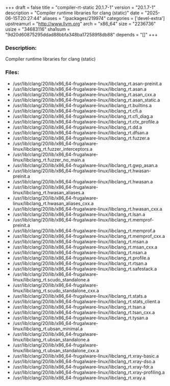 +++
draft = false
title = "compiler-rt-static 20.1.7-1"
version = "20.1.7-1"
description = "Compiler runtime libraries for clang (static)"
date = "2025-06-15T20:27:44"
aliases = "/packages/219974"
categories = ['devel-extra']
upstreamurl = "http://www.llvm.org"
arch = "x86_64"
size = "2236736"
usize = "34683116"
sha1sum = "9d20d60875295ddad88bbfa348ba172589f8db88"
depends = "[]"
+++
### Description: 
Compiler runtime libraries for clang (static)

### Files: 
* /usr/lib/clang/20/lib/x86_64-frugalware-linux/libclang_rt.asan-preinit.a
* /usr/lib/clang/20/lib/x86_64-frugalware-linux/libclang_rt.asan.a
* /usr/lib/clang/20/lib/x86_64-frugalware-linux/libclang_rt.asan_cxx.a
* /usr/lib/clang/20/lib/x86_64-frugalware-linux/libclang_rt.asan_static.a
* /usr/lib/clang/20/lib/x86_64-frugalware-linux/libclang_rt.builtins.a
* /usr/lib/clang/20/lib/x86_64-frugalware-linux/libclang_rt.cfi.a
* /usr/lib/clang/20/lib/x86_64-frugalware-linux/libclang_rt.cfi_diag.a
* /usr/lib/clang/20/lib/x86_64-frugalware-linux/libclang_rt.ctx_profile.a
* /usr/lib/clang/20/lib/x86_64-frugalware-linux/libclang_rt.dd.a
* /usr/lib/clang/20/lib/x86_64-frugalware-linux/libclang_rt.dfsan.a
* /usr/lib/clang/20/lib/x86_64-frugalware-linux/libclang_rt.fuzzer.a
* /usr/lib/clang/20/lib/x86_64-frugalware-linux/libclang_rt.fuzzer_interceptors.a
* /usr/lib/clang/20/lib/x86_64-frugalware-linux/libclang_rt.fuzzer_no_main.a
* /usr/lib/clang/20/lib/x86_64-frugalware-linux/libclang_rt.gwp_asan.a
* /usr/lib/clang/20/lib/x86_64-frugalware-linux/libclang_rt.hwasan-preinit.a
* /usr/lib/clang/20/lib/x86_64-frugalware-linux/libclang_rt.hwasan.a
* /usr/lib/clang/20/lib/x86_64-frugalware-linux/libclang_rt.hwasan_aliases.a
* /usr/lib/clang/20/lib/x86_64-frugalware-linux/libclang_rt.hwasan_aliases_cxx.a
* /usr/lib/clang/20/lib/x86_64-frugalware-linux/libclang_rt.hwasan_cxx.a
* /usr/lib/clang/20/lib/x86_64-frugalware-linux/libclang_rt.lsan.a
* /usr/lib/clang/20/lib/x86_64-frugalware-linux/libclang_rt.memprof-preinit.a
* /usr/lib/clang/20/lib/x86_64-frugalware-linux/libclang_rt.memprof.a
* /usr/lib/clang/20/lib/x86_64-frugalware-linux/libclang_rt.memprof_cxx.a
* /usr/lib/clang/20/lib/x86_64-frugalware-linux/libclang_rt.msan.a
* /usr/lib/clang/20/lib/x86_64-frugalware-linux/libclang_rt.msan_cxx.a
* /usr/lib/clang/20/lib/x86_64-frugalware-linux/libclang_rt.nsan.a
* /usr/lib/clang/20/lib/x86_64-frugalware-linux/libclang_rt.profile.a
* /usr/lib/clang/20/lib/x86_64-frugalware-linux/libclang_rt.rtsan.a
* /usr/lib/clang/20/lib/x86_64-frugalware-linux/libclang_rt.safestack.a
* /usr/lib/clang/20/lib/x86_64-frugalware-linux/libclang_rt.scudo_standalone.a
* /usr/lib/clang/20/lib/x86_64-frugalware-linux/libclang_rt.scudo_standalone_cxx.a
* /usr/lib/clang/20/lib/x86_64-frugalware-linux/libclang_rt.stats.a
* /usr/lib/clang/20/lib/x86_64-frugalware-linux/libclang_rt.stats_client.a
* /usr/lib/clang/20/lib/x86_64-frugalware-linux/libclang_rt.tsan.a
* /usr/lib/clang/20/lib/x86_64-frugalware-linux/libclang_rt.tsan_cxx.a
* /usr/lib/clang/20/lib/x86_64-frugalware-linux/libclang_rt.tysan.a
* /usr/lib/clang/20/lib/x86_64-frugalware-linux/libclang_rt.ubsan_minimal.a
* /usr/lib/clang/20/lib/x86_64-frugalware-linux/libclang_rt.ubsan_standalone.a
* /usr/lib/clang/20/lib/x86_64-frugalware-linux/libclang_rt.ubsan_standalone_cxx.a
* /usr/lib/clang/20/lib/x86_64-frugalware-linux/libclang_rt.xray-basic.a
* /usr/lib/clang/20/lib/x86_64-frugalware-linux/libclang_rt.xray-dso.a
* /usr/lib/clang/20/lib/x86_64-frugalware-linux/libclang_rt.xray-fdr.a
* /usr/lib/clang/20/lib/x86_64-frugalware-linux/libclang_rt.xray-profiling.a
* /usr/lib/clang/20/lib/x86_64-frugalware-linux/libclang_rt.xray.a
